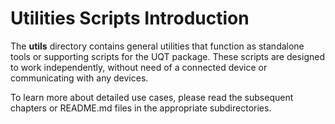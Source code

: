 # Utilities Scripts Introduction

The **utils** directory contains general utilities that function as standalone
tools or supporting scripts for the UQT package. These scripts are designed
to work independently, without need of a connected device or communicating
with any devices.

To learn more about detailed use cases, please read the subsequent chapters
or README.md files in the appropriate subdirectories.

